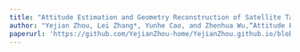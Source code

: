 ```yaml
---
title: "Attitude Estimation and Geometry Reconstruction of Satellite Targets Based on ISAR Image Sequence Interpretation"
author: "Yejian Zhou, Lei Zhang*, Yunhe Cao, and Zhenhua Wu,“Attitude Estimation and Geometry Reconstruction of Satellite Targets Based on ISAR Image Sequence Interpretation,” IEEE Transactions on Aerospace and Electronic Systems, vol. 55, no. 4, pp. 1698-1711, 2019."
paperurl: 'https://github.com/YejianZhou-home/YejianZhou.github.io/blob/master/files/Attitude_Estimation_and_Geometry_Reconstruction_of_Satellite_Targets_Based_on_ISAR_Image_Sequence_Interpretation.pdf'
---
```


